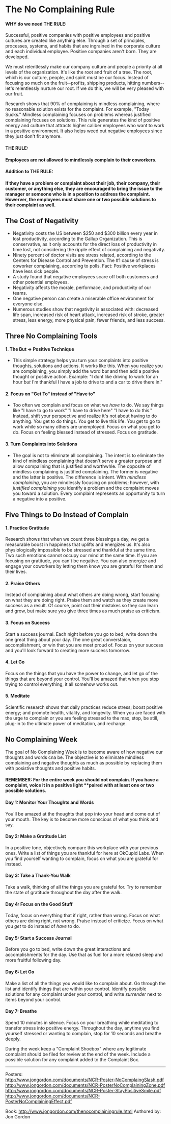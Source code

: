 # The No Complaining Rule

#### WHY do we need THE RULE:    
Successful, positive companies with positive employees and positive cultures are created like anything else. Through a set of principles, processes, systems, and habits that are ingrained in the corporate culture and each individual employee. Positive companies aren't born. They are developed.

We must relentlessly make our company culture and people a priority at all levels of the organization. It's like the root and fruit of a tree. The root, which is our culture, people, and spirit must be our focus. Instead of focusing so much on the fruit--profits, shipping products, hitting numbers--let's relentlessly nurture our root. If we do this, we will be very pleased with our fruit.

Research shows that 90% of complaining is mindless complaining, where no reasonable solution exists for the complaint. For example, "Today Sucks."
Mindless complaining focuses on problems whereas justified complaining focuses on solutions.
This rule generates the kind of positive energy and culture that attracts higher caliber employees who want to work in a positive environment. It also helps weed out negative employees since they just don't fit anymore.

#### THE RULE: 
#### Employees are not allowed to mindlessly complain to their coworkers. 
#### Addition to THE RULE: 
#### If they have a problem or complaint about their job, their company, their customer, or anything else, they are encouraged to bring the issue to the manager or someone who is in a position to address the complaint. Howerver, the employees must share one or two possible solutions to their complaint as well.

## The Cost of Negativity

* Negativity costs the US between $250 and $300 billion every year in lost productivity, according to the Gallup Organization. This is conservative, as it only accounts for the direct loss of productivity in time lost, not considering the ripple effect of complaining and negativity.
* Ninety percent of doctor visits are stress related, according to the Centers for Disease Control and Prevention. The #1 cause of stress is coworker complaining, according to polls. Fact: Positive workplaces have less sick people.
* A study found that negative employees scare off both customers and other potential employees.
* Negativity affects the morale, performace, and productivity of our teams.
* One negative person can create a miserable office environment for everyone else.
* Numerous studies show that negativity is associated with: decreased life span, increased risk of heart attack, increased risk of stroke, greater stress, less energy, more physical pain, fewer friends, and less success.

## Three No Complaining Tools

#### 1. The But -> Positive Technique   
  - This simple strategy helps you turn your complaints into positive thoughts, solutions and actions. It works like this. When you realize you are complaining, you simply add the word <i>but</i> and then add a positive thought or positive action. Example: "I dont like driving to work for an hour <i>but</i> I'm thankful I have a job to drive to and a car to drive there in."

#### 2. Focus on "Get To" instead of "Have to"
  - Too often we complain and focus on what we <i>have</i> to do. We say things like "I have to go to work" "I have to drive here" "I have to do this." Instead, shift your perspective and realize it's not about having to do anything. You get to do things. You get to live this life. You get to go to work while so many others are unemployed. Focus on what you get to do. Focus on feeling blessed instead of stressed. Focus on gratitude.

#### 3. Turn Complaints into Solutions
  - The goal is not to eliminate all complaining. The intent is to eliminate the kind of mindless complaining that doesn't serve a greater purpose and allow compalining that is justified and worthwhle. The opposite of mindless complaining is justified complaining. The former is negative and the latter is positive. The difference is intent. With <i>mindless complaining</i>, you are mindlessly focusing on problems; however, with <i>justified complaining</i> you identify a problem and the complaint moves you toward a solution. Every complaint represents an opportunity to turn a negative into a positive.


## Five Things to Do Instead of Complain

#### 1. Practice Gratitude
Research shows that when we count three blessings a day, we get a measurable boost in happiness that uplifts and energizes us. It's also physiologically impossible to be stressed and thankful at the same time. Two such emotions cannot occupy our mind at the same time. If you are focusing on gratitude, you can't be negative. You can also energize and engage your coworkers by letting them know you are grateful for them and their lives.

#### 2. Praise Others
Instead of complaining about what others are doing wrong, start focusing on what they are doing right. Praise them and watch as they create more success as a result. Of course, point out their mistakes so they can learn and grow, but make sure you give three times as much praise as criticism.

#### 3. Focus on Success
Start a success journal. Each night before you go to bed, write down the one great thing about your day. The one great converstaion, accomplishment, or win that you are most proud of. Focus on your success and you'll look forward to creating more success tomorrow.

#### 4. Let Go
Focus on the things that you have the power to change, and let go of the things that are beyond your control. You'll be amazed that when you stop trying to control everything, it all somehow works out.

#### 5. Meditate
Scientific research shows that daily practices reduce stress; boost positive energy; and promote health, vitality, and longevity. When you are faced with the urge to complain or you are feeling stressed to the max, stop, be still, plug-in to the ultimate power of meditation, and recharge.

## No Complaining Week
The goal of No Complaining Week is to become aware of how negative our thoughts and words cna be. The objective is to eliminate mindless complaining and negative thoughts as much as possible by replacing them with posistive thoughts and positive habits.

#### REMEMBER: For the entire week you should not complain. If you have a complaint, voice it in a positive light **paired with at least one or two possible solutions.

#### Day 1: Monitor Your Thoughts and Words
You'll be amazed at the thoughts that pop into your head and come out of your mouth. The key is to become more conscious of what you think and say.    

#### Day 2: Make a Gratitude List
In a positive tone, objectively compare this workplace with your previous ones. Write a list of things you are thankful for here at OkCupid Labs. When you find yourself wanting to complain, focus on what you are grateful for instead.    

#### Day 3: Take a Thank-You Walk
Take a walk, thinking of all the things you are grateful for. Try to remember the state of gratitude throughout the day after the walk.   

#### Day 4: Focus on the Good Stuff
Today, focus on everything that if right, rather than wrong. Focus on what others are doing right, not wrong. Praise instead of criticize. Focus on what you <i>get</i> to do instead of <i>have</i> to do.   

#### Day 5: Start a Success Journal
Before you go to bed, write down the great interactions and accomplishments for the day. Use that as fuel for a more relaxed sleep and more fruitful following day.   

#### Day 6: Let Go
Make a list of all the things you would like to complain about. Go through the list and identify things that are within your control. Identify possible solutions for any complaint under your control, and write <i>surrender</i> next to items beyond your control.   

#### Day 7: Breathe
Spend 10 minutes in silence. Focus on your breathing while meditating to transfor stress into positive energy. Throughout the day, anytime you find yourself stressed or wanting to complain, stop for 10 seconds and breathe deeply.   


During the week keep a "Complaint Shoebox" where any legitimate complaint should be filed for review at the end of the week. Include a possible solution for any complaint added to the Complaint Box.

--------
Posters:    
http://www.jongordon.com/documents/NCR-Poster-NoComplaingSlash.pdf   
http://www.jongordon.com/documents/NCR-PosterNoComplainingZone.pdf   
http://www.jongordon.com/documents/NCR-Poster-StayPositiveSmile.pdf   
http://www.jongordon.com/documents/NCR-PosterNoComplainingEffect.pdf   

Book: http://www.jongordon.com/thenocomplainingrule.html
Authored by: Jon Gordon





